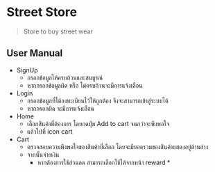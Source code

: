 # Street Store
> Store to buy street wear


## User Manual
* SignUp
    * กรอกข้อมูลให้ครบถ้วนและสมบูรณ์
    * หากกรอกข้อมูลผิด หรือ ไม่ครบถ้วนจะมีการแจ้งเตือน
* Login
    * กรอกข้อมูลที่ได้ลงทะเบียนไว้ให้ถูกต้อง จึงจะสามารถเข้าสู่ระบบได้
    * หากกรอกผิด จะมีการแจ้งเตือน
* Home
    * เลือกสินค้าที่ต้องการ โดยกดปุ่ม Add to cart จนกว่าจะพึงพอใจ
    * แล้วไปที่ icon cart
* Cart
    * ตรวจสอบความพึงพอใจของสินค้าที่เลือก โดยจะมียอดรวมของสินค้าแสดงอยู่ด้านล่าง
    * จากนั้นจ่ายเงิน
        * หากต้องการใช้ส่วนลด สามารถเลือกใช้ได้จากหน้า reward
            *



